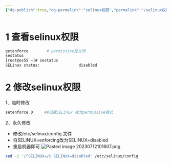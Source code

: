 ```yaml
---
{"dg-publish":true,"dg-permalink":"selinux权限","permalink":"/selinux权限/","noteIcon":"","created":"2019-11-22","updated":""}
---
```


# 1 查看selinux权限

```bash
getenforce        # permissive是关闭
sestatus
[root@os55 ~]# sestatus
SELinux status:                 disabled
```

# 2 修改selinux权限

1、临时修改
```bash
setenforce 0     ##设置SELinux 成为permissive模式
```

2、永久修改
- 修改/etc/selinux/config 文件
- 将SELINUX=enforcing改为SELINUX=disabled
- 重启机器即可
![Pasted image 20230712101607.png](/img/user/Pasted%20image%2020230712101607.png)

```bash
sed -i '/^SELINUX=/c SELINUX=disabled' /etc/selinux/config
```